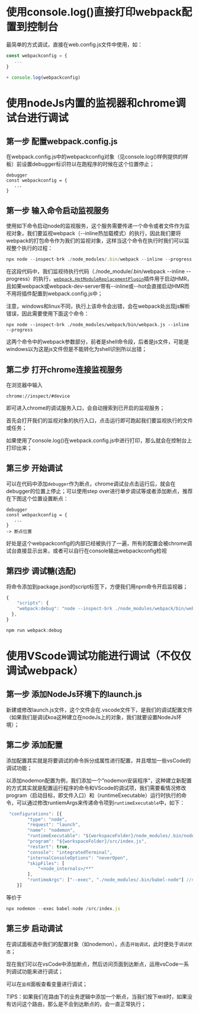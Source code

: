 # 使用console.log()直接打印webpack配置到控制台

最简单的方式调试，直接在web.config.js文件中使用，如：

~~~js
const webpackconfig = {
   ...
}

+ console.log(webpackconfig)
~~~

# 使用nodeJs内置的监视器和chrome调试台进行调试

## 第一步 配置webpack.config.js

在webpack.config.js中的webpackconfig对象（见console.log()样例提供的样板）前设置debugger标识符以在跑程序的时候在这个位置停止；

~~~
debugger
const webpackconfig = {
   ...
}
~~~



## 第一步 输入命令启动监视服务

使用如下命令启动node的监视服务，这个服务需要传递一个命令或者文件作为监视对象，我们要监视webpack（--inline热加载模式）的执行，因此我们要将webpack的打包命令作为我们的监视对象，这样当这个命令在执行时我们可以监视整个执行的过程：

~~~js
npx node --inspect-brk ./node_modules/.bin/webpack --inline --progress
~~~

在这段代码中，我们监视待执行代码（./node_module/.bin/webpack --inline --progress）的执行，[`webpack.HotModuleReplacementPlugin`](https://webpack.js.org/plugins/hot-module-replacement-plugin/)插件用于启动HMR，且如果webpack或webpack-dev-server带有--inline或--hot会直接启动HMR而不用将插件配置到webpack.config.js中；

注意，windows和linux不同，执行上该命令会出错，会在webpack处出现js解析错误，因此需要使用下面这个命令：

~~~windows
npx node --inspect-brk ./node_modules/webpack/bin/webpack.js --inline --progress
~~~

这两个命令中的webpack参数部分，前者是shell命令段，后者是js文件，可能是windows以为这是js文件但是不能转化为shell识别所以出错；

## 第二步 打开chrome连接监视服务

在浏览器中输入

~~~
chrome://inspect/#device
~~~

即可进入chrome的调试服务入口，会自动搜索到已开启的监视服务；

首先会打开我们的监视对象的执行入口，点击运行即可跑起我们要监视执行的文件或任务；

如果使用了console.log()在webpack.config.js中进行打印，那么就会在控制台上打印出来；

## 第三步 开始调试

可以在代码中添加`debugger`作为断点，chrome调试台点击运行后，就会在debugger的位置上停止；可以使用step over进行单步调试等或者添加断点，推荐在下图这个位置设置断点：

~~~
debugger
const webpackconfig = {
   ...
}
-> 断点位置
~~~

好处是这个webpackconfig的内部已经被执行了一遍，所有的配置会被chrome调试台直接显示出来，或者可以自行在console输出webpackconfig检视

## 第四步 调试糖(选配)

将命令添加到package.json的script标签下，方便我们用npm命令开启监视器；

~~~js
{
    "scripts": {
    "webpack:debug": "node --inspect-brk ./node_modules/webpack/bin/webpack.js --inline --progress"
  },
}
~~~

~~~js
npm run webpack:debug
~~~

# 使用VScode调试功能进行调试（不仅仅调试webpack）

## 第一步 添加NodeJs环境下的launch.js

新建或修改launch.js文件，这个文件会在.vscode文件下，是我们的调试配置文件（如果我们是调试koa这种建立在nodeJs上的对象，我们就要设置NodeJs环境）；

## 第二步 添加配置

添加配置其实就是将要调试的命令拆分成属性进行配置，并且增加一些vsCode的调试功能；

以添加nodemon配置为例，我们添加一个”nodemon安装程序“，这种建立新配置的方式其实就是配置运行程序的命令和VScode的调试项，我们需要看情况修改program（启动目标，即文件入口）和（runtimeExecutable）运行时执行的命令，可以通过修改runtiemArgs来传递命令项到`runtimeExecutable`中，如下：

~~~js
 "configurations": [{
        "type": "node",
        "request": "launch",
        "name": "nodemon",
        "runtimeExecutable": "${workspaceFolder}/node_modules/.bin/nodemon",
        "program": "${workspaceFolder}/src/index.js",
        "restart": true,
        "console": "integratedTerminal",
        "internalConsoleOptions": "neverOpen",
        "skipFiles": [
            "<node_internals>/**"
        ],
        "runtimeArgs": ["--exec", "./node_modules/.bin/babel-node"] //nodemon的执行参数
    }]
~~~

等价于

~~~js
npx nodemon --exec babel-node /src/index.js
~~~

## 第三步 启动调试

在调试面板选中我们的配置对象（如nodemon），点击`开始调试`，此时便处于`调试状态`；

现在我们可以在vsCode中添加断点，然后访问页面到达断点，运用vsCode一系列调试功能来进行调试；

可以在`监视`面板查看变量进行调试；

TIPS：如果我们在路由下的业务逻辑中添加一个断点，当我们按下`继续`时，如果没有访问这个路由，那么是不会到达断点的，会一直正常执行；